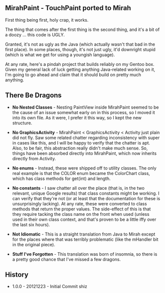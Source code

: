 ## MirahPaint - TouchPaint ported to Mirah ##

First thing being first, holy crap, it works.

The thing that comes after the first thing is the second thing, and it's a bit
of a doozy ... this code is UGLY.

Granted, it's not as ugly as the Java (which actually wasn't that bad in the
first place). In some places, though, it's not just ugly, it'd downright stupid
(which is what we get for using a youngish language).

At any rate, here's a pindah project that builds reliably on my Gentoo box.
Given my general lack of luck getting anything Java-related working on it, I'm
going to go ahead and claim that it should build on pretty much anything.

## There Be Dragons ##

* **No Nested Classes** - Nesting PaintView inside MirahPaint seemed to be the
  cause of an issue somewhat early on in this process, so I moved it into its
  own file. As it were, I prefer it this way, so I kept the new structure.

* **No GraphicsActivity** - MirahPaint < GraphicsActivity < Activity just plain
  did not fly. Saw some related chatter regarding inconsistency with super in
  cases like this, and I will be happy to verify that the chatter is apt. Also,
  to be fair, this abstraction really didn't make much sense. So, things have
  been absorbed directly into MirahPaint, which now inherits directly from
  Activity.

* **No enums** - Instead, these were shipped off to utility classes. The only
  real example is that the COLOR enum became the ColorChart class, which has
  class methods for get(int) and length.

* **No constants** - I saw chatter all over the place (that is, in the two
  relevant, unique Google results) that class constants might be working. I can
  verify that they're not (or at least that the documentation for these is
  unsurprisingly lacking). At any rate, these were converted to class methods
  that return the proper values. The side-effect of this is that they require
  tacking the class name on the front when used (unless used in their own class
  context, and that's proven to be a little iffy over the last six hours).

* **Not Idiomatic** - This is a straight translation from Java to Mirah except
  for the places where that was terribly problematic (like the mHandler bit in
  the original piece).

* **Stuff I've Forgotten** - This translation was born of insomnia, so there is
  a pretty good chance that I've missed a few dragons.

## History ##

* 1.0.0 - 20121223 - Initial Commit shiz
